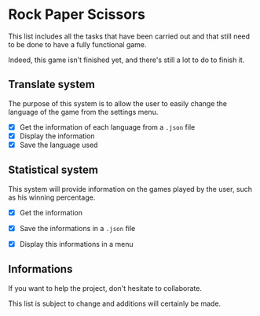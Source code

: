 # Rock Paper Scissors

This list includes all the tasks that have been carried out and that still need to be done to have a fully functional game.

Indeed, this game isn't finished yet, and there's still a lot to do to finish it.

## Translate system
The purpose of this system is to allow the user to easily change the language of the game from the settings menu.

- [X] Get the information of each language from a `.json` file
- [X] Display the information
- [X] Save the language used

## Statistical system
This system will provide information on the games played by the user, such as his winning percentage.

- [X] Get the information
- [X] Save the informations in a `.json` file
- [X] Display this informations in a menu


## Informations

If you want to help the project, don't hesitate to collaborate.

This list is subject to change and additions will certainly be made.
